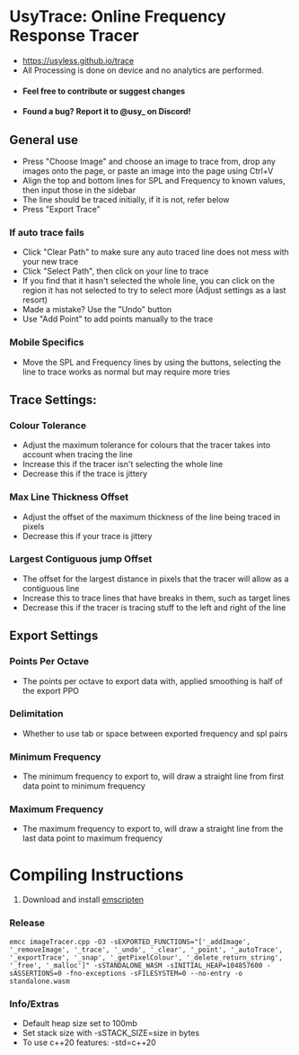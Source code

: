 # UsyTrace: Online Frequency Response Tracer

- https://usyless.github.io/trace
- All Processing is done on device and no analytics are performed. 
- #### Feel free to contribute or suggest changes
- #### Found a bug? Report it to @usy_ on Discord!

## General use
- Press "Choose Image" and choose an image to trace from, drop any images onto the page, or paste an image into the page using Ctrl+V
- Align the top and bottom lines for SPL and Frequency to known values, then input those in the sidebar
- The line should be traced initially, if it is not, refer below
- Press "Export Trace"

### If auto trace fails
- Click "Clear Path" to make sure any auto traced line does not mess with your new trace
- Click "Select Path", then click on your line to trace
- If you find that it hasn't selected the whole line, you can click on the region it has not selected to try to select more (Adjust settings as a last resort)
- Made a mistake? Use the "Undo" button
- Use "Add Point" to add points manually to the trace

### Mobile Specifics
- Move the SPL and Frequency lines by using the buttons, selecting the line to trace works as normal but may require more tries

## Trace Settings:
### Colour Tolerance
- Adjust the maximum tolerance for colours that the tracer takes into account when tracing the line
- Increase this if the tracer isn't selecting the whole line
- Decrease this if the trace is jittery
### Max Line Thickness Offset
- Adjust the offset of the maximum thickness of the line being traced in pixels
- Decrease this if your trace is jittery
### Largest Contiguous jump Offset
- The offset for the largest distance in pixels that the tracer will allow as a contiguous line
- Increase this to trace lines that have breaks in them, such as target lines
- Decrease this if the tracer is tracing stuff to the left and right of the line

## Export Settings
### Points Per Octave
- The points per octave to export data with, applied smoothing is half of the export PPO
### Delimitation
- Whether to use tab or space between exported frequency and spl pairs
### Minimum Frequency
- The minimum frequency to export to, will draw a straight line from first data point to minimum frequency
### Maximum Frequency
- The maximum frequency to export to, will draw a straight line from the last data point to maximum frequency

# Compiling Instructions
1. Download and install [emscripten](https://emscripten.org/)
### Release
`emcc imageTracer.cpp -O3 -sEXPORTED_FUNCTIONS="['_addImage', '_removeImage', '_trace', '_undo', '_clear', '_point', '_autoTrace', '_exportTrace', '_snap', '_getPixelColour', '_delete_return_string', '_free', '_malloc']" -sSTANDALONE_WASM -sINITIAL_HEAP=104857600 -sASSERTIONS=0 -fno-exceptions -sFILESYSTEM=0 --no-entry -o standalone.wasm`

### Info/Extras
- Default heap size set to 100mb
- Set stack size with -sSTACK_SIZE=size in bytes
- To use c++20 features: -std=c++20